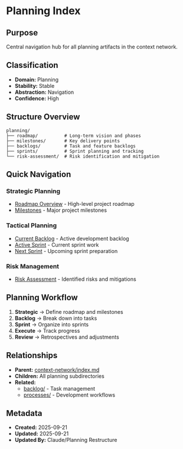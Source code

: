 # Planning Index

## Purpose
Central navigation hub for all planning artifacts in the context network.

## Classification
- **Domain:** Planning
- **Stability:** Stable
- **Abstraction:** Navigation
- **Confidence:** High

## Structure Overview

```
planning/
├── roadmap/          # Long-term vision and phases
├── milestones/       # Key delivery points
├── backlogs/         # Task and feature backlogs
├── sprints/          # Sprint planning and tracking
└── risk-assessment/  # Risk identification and mitigation
```

## Quick Navigation

### Strategic Planning
- [Roadmap Overview](roadmap/overview.md) - High-level project roadmap
- [Milestones](milestones/index.md) - Major project milestones

### Tactical Planning
- [Current Backlog](backlogs/current.md) - Active development backlog
- [Active Sprint](sprints/active.md) - Current sprint work
- [Next Sprint](sprints/next.md) - Upcoming sprint preparation

### Risk Management
- [Risk Assessment](risk-assessment/index.md) - Identified risks and mitigations

## Planning Workflow

1. **Strategic** → Define roadmap and milestones
2. **Backlog** → Break down into tasks
3. **Sprint** → Organize into sprints
4. **Execute** → Track progress
5. **Review** → Retrospectives and adjustments

## Relationships
- **Parent:** [context-network/index.md](../index.md)
- **Children:** All planning subdirectories
- **Related:**
  - [backlog/](../backlog/) - Task management
  - [processes/](../processes/) - Development workflows

## Metadata
- **Created:** 2025-09-21
- **Updated:** 2025-09-21
- **Updated By:** Claude/Planning Restructure